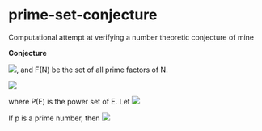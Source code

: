 # prime-set-conjecture
Computational attempt at verifying a number theoretic conjecture of mine

<b>Conjecture</b>

<img src="http://latex.codecogs.com/svg.latex?Let\:\rho(C) = \prod_{c_j \in{C}}{c_j}\:+1" border="0"/>, and F(N) be the set of all prime factors of N. 

<img src="http://latex.codecogs.com/svg.latex?Let\:E_i = E_{i-1} \cup \left\{z: z \in{F}(\rho(C)) \:\forall{C} \in{P}(E_{i-1})\right\} for\:i>1" border="0"/>

where P(E) is the power set of E. Let <img src="http://latex.codecogs.com/svg.latex?E_1 = \{2\}" border="0"/>

If p is a prime number, then <img src="http://latex.codecogs.com/svg.latex?\exists{i} \in\field{N} : p \in{E_i}}" border="0"/>
